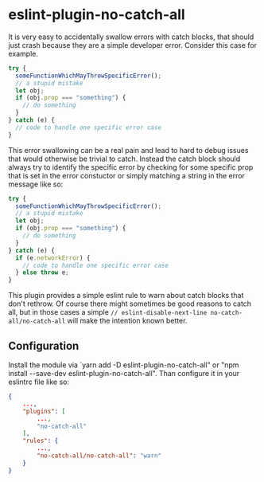 # eslint-plugin-no-catch-all

It is very easy to accidentally swallow errors with catch blocks, that should just crash because they are a simple developer error. Consider this case for example.

```js
try {
  someFunctionWhichMayThrowSpecificError();
  // a stupid mistake
  let obj;
  if (obj.prop === "something") {
    // do something
  }
} catch (e) {
  // code to handle one specific error case
}
```

This error swallowing can be a real pain and lead to hard to debug issues that would otherwise be trivial to catch. Instead the catch block should always try to identify the specific error by checking for some specific prop that is set in the error constuctor or simply matching a string in the error message like so:

```js
try {
  someFunctionWhichMayThrowSpecificError();
  // a stupid mistake
  let obj;
  if (obj.prop === "something") {
    // do something
  }
} catch (e) {
  if (e.networkError) {
    // code to handle one specific error case
  } else throw e;
}
```

This plugin provides a simple eslint rule to warn about catch blocks that don't rethrow. Of course there might sometimes be good reasons to catch all, but in those cases a simple `// eslint-disable-next-line no-catch-all/no-catch-all` will make the intention known better.

## Configuration

Install the module via `yarn add -D eslint-plugin-no-catch-all" or "npm install --save-dev eslint-plugin-no-catch-all". Than configure it in your eslintrc file like so:

```json
{
	...,
	"plugins": [
		...,
		"no-catch-all"
	],
	"rules": {
		...,
		"no-catch-all/no-catch-all": "warn"
	}
}
```
